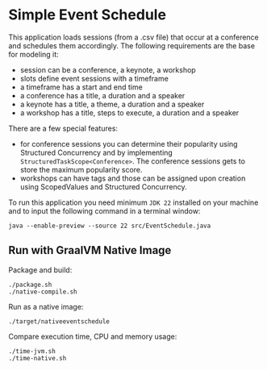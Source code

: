 # Simple Event Schedule

This application loads sessions (from a .csv file) that occur at a conference and schedules them accordingly.
The following requirements are the base for modeling it:
* session can be a conference, a keynote, a workshop
* slots define event sessions with a timeframe
* a timeframe has a start and end time
* a conference has a title, a duration and a speaker
* a keynote has a title, a theme, a duration and a speaker
* a workshop has a title, steps to execute, a duration and a speaker

There are a few special features:
* for conference sessions you can determine their popularity using Structured Concurrency and by implementing `StructuredTaskScope<Conference>`.
The conference sessions gets to store the maximum popularity score. 
* workshops can have tags and those can be assigned upon creation using ScopedValues and Structured Concurrency.

To run this application you need minimum `JDK 22` installed on your machine and to input the following command in a terminal window:

```shell
java --enable-preview --source 22 src/EventSchedule.java
```

## Run with GraalVM Native Image

Package and build:
```shell
./package.sh
./native-compile.sh
```
Run as a native image:

```shell
./target/nativeeventschedule
```

Compare execution time, CPU and memory usage:

```shell
./time-jvm.sh
./time-native.sh
```